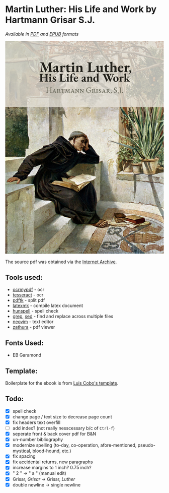 # Martin Luther: His Life and Work by Hartmann Grisar S.J.
_Available in [PDF](https://github.com/inVariabl/MLuther/blob/main/new/print.pdf) and [EPUB](https://github.com/inVariabl/MLuther/blob/main/new/print.epub) formats_

[![Click to obtain ebook PDF](cover.png)](https://github.com/inVariabl/MLuther/blob/main/new/print.pdf)

The source pdf was obtained via the [Internet Archive](https://archive.org/details/martinlutherhisl0000gris).

## Tools used:
* [ocrmypdf](https://github.com/ocrmypdf/OCRmyPDF) - ocr
* [tesseract](https://github.com/tesseract-ocr/tesseract) - ocr
* [pdftk](https://www.pdflabs.com/tools/pdftk-the-pdf-toolkit/) - split pdf
* [latexmk](https://ctan.org/pkg/latexmk/) - compile latex document
* [hunspell](https://hunspell.github.io/) - spell check
* [grep](https://www.gnu.org/software/grep/), [sed](https://www.gnu.org/software/sed/manual/sed.html) - find and replace across multiple files
* [neovim](https://neovim.io/) - text editor
* [zathura](https://pwmt.org/projects/zathura/) - pdf viewer

## Fonts Used:
* EB Garamond

## Template:
Boilerplate for the ebook is from [Luis Cobo's template](https://www.latextemplates.com/template/ebook).

## Todo:
- [x] spell check
- [x] change page / text size to decrease page count
- [x] fix headers text overfill
- [ ] add index? (not really nesscessary b/c of `Ctrl-f`)
- [x] seperate front & back cover pdf for B&N
- [x] un-number bibliography
- [x] modernize spelling (to-day, co-operation, afore-mentioned, pseudo-mystical, blood-hound, etc.)
- [x] fix spacing
- [x] fix accidental returns, new paragraphs
- [x] increase margins to 1 inch? 0.75 inch?
- [x] " 2 " -> " a " (manual edit)
- [x] Grisar, _Grisar_ -> Grisar, _Luther_
- [x] double newline -> single newline
